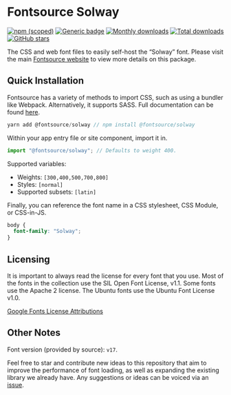 # Fontsource Solway

[![npm (scoped)](https://img.shields.io/npm/v/@fontsource/solway?color=brightgreen)](https://www.npmjs.com/package/@fontsource/solway) [![Generic badge](https://img.shields.io/badge/fontsource-passing-brightgreen)](https://github.com/fontsource/fontsource) [![Monthly downloads](https://badgen.net/npm/dm/@fontsource/solway)](https://github.com/fontsource/fontsource) [![Total downloads](https://badgen.net/npm/dt/@fontsource/solway)](https://github.com/fontsource/fontsource) [![GitHub stars](https://img.shields.io/github/stars/fontsource/fontsource.svg?style=social&label=Star)](https://github.com/fontsource/fontsource/stargazers)

The CSS and web font files to easily self-host the “Solway” font. Please visit the main [Fontsource website](https://fontsource.org/fonts/solway) to view more details on this package.

## Quick Installation

Fontsource has a variety of methods to import CSS, such as using a bundler like Webpack. Alternatively, it supports SASS. Full documentation can be found [here](https://fontsource.org/docs/introduction).

```javascript
yarn add @fontsource/solway // npm install @fontsource/solway
```

Within your app entry file or site component, import it in.

```javascript
import "@fontsource/solway"; // Defaults to weight 400.
```

Supported variables:

- Weights: `[300,400,500,700,800]`
- Styles: `[normal]`
- Supported subsets: `[latin]`

Finally, you can reference the font name in a CSS stylesheet, CSS Module, or CSS-in-JS.

```css
body {
  font-family: "Solway";
}
```

## Licensing

It is important to always read the license for every font that you use.
Most of the fonts in the collection use the SIL Open Font License, v1.1. Some fonts use the Apache 2 license. The Ubuntu fonts use the Ubuntu Font License v1.0.

[Google Fonts License Attributions](https://fonts.google.com/attribution)

## Other Notes

Font version (provided by source): `v17`.

Feel free to star and contribute new ideas to this repository that aim to improve the performance of font loading, as well as expanding the existing library we already have. Any suggestions or ideas can be voiced via an [issue](https://github.com/fontsource/fontsource/issues).

